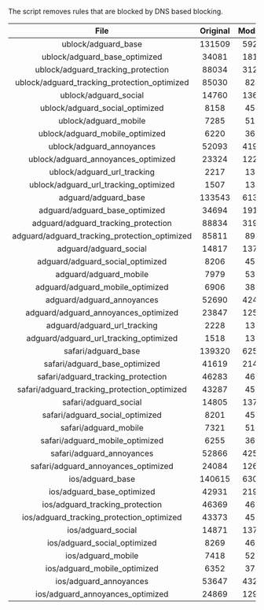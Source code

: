 The script removes rules that are blocked by DNS based blocking.


| File | Original | Modified |
|:----:|:-----:|:-----:|
| ublock/adguard_base | 131509 | 59233 |
| ublock/adguard_base_optimized | 34081 | 18104 |
| ublock/adguard_tracking_protection | 88034 | 31219 |
| ublock/adguard_tracking_protection_optimized | 85030 | 8245 |
| ublock/adguard_social | 14760 | 13688 |
| ublock/adguard_social_optimized | 8158 | 4548 |
| ublock/adguard_mobile | 7285 | 5127 |
| ublock/adguard_mobile_optimized | 6220 | 3663 |
| ublock/adguard_annoyances | 52093 | 41922 |
| ublock/adguard_annoyances_optimized | 23324 | 12298 |
| ublock/adguard_url_tracking | 2217 | 1349 |
| ublock/adguard_url_tracking_optimized | 1507 | 1346 |
| adguard/adguard_base | 133543 | 61310 |
| adguard/adguard_base_optimized | 34694 | 19146 |
| adguard/adguard_tracking_protection | 88834 | 31960 |
| adguard/adguard_tracking_protection_optimized | 85811 | 8970 |
| adguard/adguard_social | 14817 | 13749 |
| adguard/adguard_social_optimized | 8206 | 4595 |
| adguard/adguard_mobile | 7979 | 5311 |
| adguard/adguard_mobile_optimized | 6906 | 3840 |
| adguard/adguard_annoyances | 52690 | 42435 |
| adguard/adguard_annoyances_optimized | 23847 | 12581 |
| adguard/adguard_url_tracking | 2228 | 1358 |
| adguard/adguard_url_tracking_optimized | 1518 | 1355 |
| safari/adguard_base | 139320 | 62524 |
| safari/adguard_base_optimized | 41619 | 21420 |
| safari/adguard_tracking_protection | 46283 | 4656 |
| safari/adguard_tracking_protection_optimized | 43287 | 4506 |
| safari/adguard_social | 14805 | 13732 |
| safari/adguard_social_optimized | 8201 | 4581 |
| safari/adguard_mobile | 7321 | 5168 |
| safari/adguard_mobile_optimized | 6255 | 3698 |
| safari/adguard_annoyances | 52866 | 42535 |
| safari/adguard_annoyances_optimized | 24084 | 12657 |
| ios/adguard_base | 140615 | 63032 |
| ios/adguard_base_optimized | 42931 | 21925 |
| ios/adguard_tracking_protection | 46369 | 4666 |
| ios/adguard_tracking_protection_optimized | 43373 | 4516 |
| ios/adguard_social | 14871 | 13771 |
| ios/adguard_social_optimized | 8269 | 4602 |
| ios/adguard_mobile | 7418 | 5213 |
| ios/adguard_mobile_optimized | 6352 | 3740 |
| ios/adguard_annoyances | 53647 | 43201 |
| ios/adguard_annoyances_optimized | 24869 | 12984 |